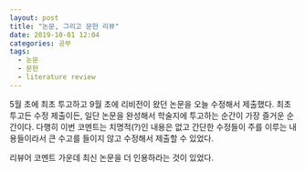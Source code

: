 ```yaml
---
layout: post
title: "논문, 그리고 문헌 리뷰"
date: 2019-10-01 12:04
categories: 공부
tags: 
  - 논문
  - 문헌
  - literature review
---
```


5월 초에 최초 투고하고 9월 초에 리비전이 왔던 논문을 오늘 수정해서 제출했다. 최초 투고든 수정 제출이든, 일단 논문을 완성해서 학술지에 투고하는 순간이 가장 즐거운 순간이다. 다행히 이번 코멘트는 치명적(?)인 내용은 없고 간단한 수정들이 주를 이루는 내용들이라서 큰 수고를 들이지 않고 수정해서 제출할 수 있었다.

리뷰어 코멘트 가운데 최신 논문을 더 인용하라는 것이 있었다. 